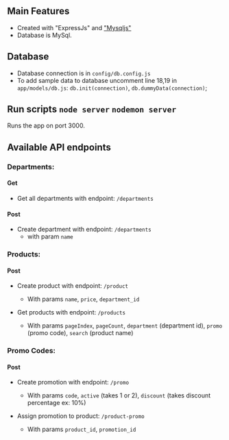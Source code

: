 ## Main Features

- Created with "ExpressJs" and ["Mysqljs"](https://github.com/mysqljs/mysql)
- Database is MySql.

## Database

- Database connection is in `config/db.config.js`
- To add sample data to database uncomment line 18,19 in `app/models/db.js`: `db.init(connection)`, `db.dummyData(connection)`;

## Run scripts `node server` `nodemon server`

Runs the app on port 3000.<br />

## Available API endpoints

### Departments:

#### Get

- Get all departments with endpoint: `/departments`

#### Post

- Create department with endpoint: `/departments`
  - with param `name`

### Products:

#### Post

- Create product with endpoint: `/product`

  - With params `name`, `price`, `department_id`

- Get products with endpoint: `/products`
  - With params `pageIndex`, `pageCount`, `department` (department id), `promo` (promo code), `search` (product name)

### Promo Codes:

#### Post

- Create promotion with endpoint: `/promo`

  - With params `code`, `active` (takes 1 or 2), `discount` (takes discount percentage ex: 10%)

- Assign promotion to product: `/product-promo`
  - With params `product_id`, `promotion_id`
